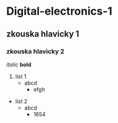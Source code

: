 # Digital-electronics-1
## zkouska hlavicky 1
### zkouska hlavicky 2

*italic*
**bold**

1. list 1
   - abcd
     - efgh
- list 2
  + abcd
    + 1654
